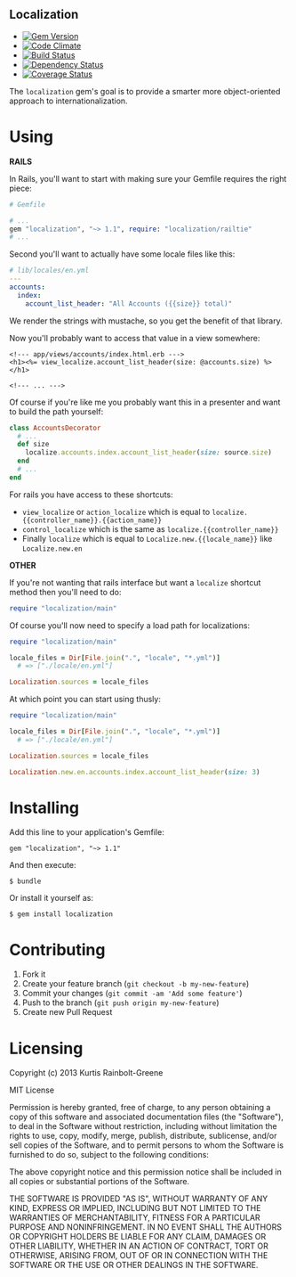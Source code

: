 Localization
------------

  - [![Gem Version](https://badge.fury.io/rb/localization.png)](https://rubygems.org/gems/localization)
  - [![Code Climate](https://codeclimate.com/github/krainboltgreene/localization.png)](https://codeclimate.com/github/krainboltgreene/localization)
  - [![Build Status](https://travis-ci.org/krainboltgreene/localization.png)](https://travis-ci.org/krainboltgreene/localization)
  - [![Dependency Status](https://gemnasium.com/krainboltgreene/localization.png)](https://gemnasium.com/krainboltgreene/localization)
  - [![Coverage Status](https://coveralls.io/repos/krainboltgreene/localization/badge.png?branch=master)](https://coveralls.io/r/krainboltgreene/localization)


The `localization` gem's goal is to provide a smarter more object-oriented approach to internationalization.


Using
=====

**RAILS**

In Rails, you'll want to start with making sure your Gemfile requires the right piece:

``` ruby
# Gemfile

# ...
gem "localization", "~> 1.1", require: "localization/railtie"
# ...
```

Second you'll want to actually have some locale files like this:

``` yml
# lib/locales/en.yml
---
accounts:
  index:
    account_list_header: "All Accounts ({{size}} total)"
```

We render the strings with mustache, so you get the benefit of that library.

Now you'll probably want to access that value in a view somewhere:

``` erb
<!--- app/views/accounts/index.html.erb --->
<h1><%= view_localize.account_list_header(size: @accounts.size) %></h1>

<!--- ... --->
```

Of course if you're like me you probably want this in a presenter and want to build the path yourself:

``` ruby
class AccountsDecorator
  # ...
  def size
    localize.accounts.index.account_list_header(size: source.size)
  end
  # ...
end
```

For rails you have access to these shortcuts:

  - `view_localize` or `action_localize` which is equal to `localize.{{controller_name}}.{{action_name}}`
  - `control_localize` which is the same as `localize.{{controller_name}}`
  - Finally `localize` which is equal to `Localize.new.{{locale_name}}` like `Localize.new.en`


**OTHER**

If you're not wanting that rails interface but want a `localize` shortcut method then you'll need to do:

``` ruby
require "localization/main"
```

Of course you'll now need to specify a load path for localizations:

``` ruby
require "localization/main"

locale_files = Dir[File.join(".", "locale", "*.yml")]
  # => ["./locale/en.yml"]

Localization.sources = locale_files
```

At which point you can start using thusly:

``` ruby
require "localization/main"

locale_files = Dir[File.join(".", "locale", "*.yml")]
  # => ["./locale/en.yml"]

Localization.sources = locale_files

Localization.new.en.accounts.index.account_list_header(size: 3)
```


Installing
==========

Add this line to your application's Gemfile:

    gem "localization", "~> 1.1"

And then execute:

    $ bundle

Or install it yourself as:

    $ gem install localization


Contributing
============

  1. Fork it
  2. Create your feature branch (`git checkout -b my-new-feature`)
  3. Commit your changes (`git commit -am 'Add some feature'`)
  4. Push to the branch (`git push origin my-new-feature`)
  5. Create new Pull Request


Licensing
=========

Copyright (c) 2013 Kurtis Rainbolt-Greene

MIT License

Permission is hereby granted, free of charge, to any person obtaining
a copy of this software and associated documentation files (the
"Software"), to deal in the Software without restriction, including
without limitation the rights to use, copy, modify, merge, publish,
distribute, sublicense, and/or sell copies of the Software, and to
permit persons to whom the Software is furnished to do so, subject to
the following conditions:

The above copyright notice and this permission notice shall be
included in all copies or substantial portions of the Software.

THE SOFTWARE IS PROVIDED "AS IS", WITHOUT WARRANTY OF ANY KIND,
EXPRESS OR IMPLIED, INCLUDING BUT NOT LIMITED TO THE WARRANTIES OF
MERCHANTABILITY, FITNESS FOR A PARTICULAR PURPOSE AND
NONINFRINGEMENT. IN NO EVENT SHALL THE AUTHORS OR COPYRIGHT HOLDERS BE
LIABLE FOR ANY CLAIM, DAMAGES OR OTHER LIABILITY, WHETHER IN AN ACTION
OF CONTRACT, TORT OR OTHERWISE, ARISING FROM, OUT OF OR IN CONNECTION
WITH THE SOFTWARE OR THE USE OR OTHER DEALINGS IN THE SOFTWARE.

